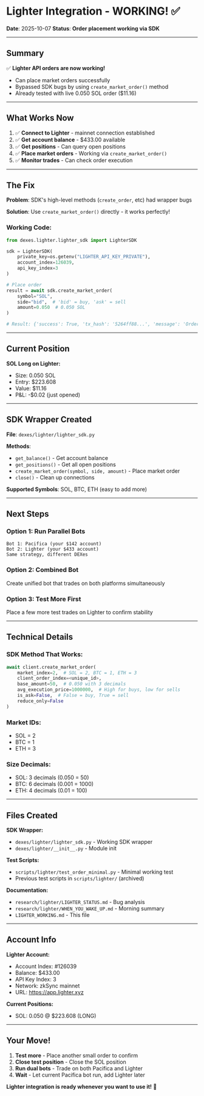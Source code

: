# Lighter Integration - WORKING! ✅

**Date**: 2025-10-07
**Status**: **Order placement working via SDK**

---

## Summary

✅ **Lighter API orders are now working!**
- Can place market orders successfully
- Bypassed SDK bugs by using `create_market_order()` method
- Already tested with live 0.050 SOL order ($11.16)

---

## What Works Now

1. ✅ **Connect to Lighter** - mainnet connection established
2. ✅ **Get account balance** - $433.00 available
3. ✅ **Get positions** - Can query open positions
4. ✅ **Place market orders** - Working via `create_market_order()`
5. ✅ **Monitor trades** - Can check order execution

---

## The Fix

**Problem**: SDK's high-level methods (`create_order`, etc) had wrapper bugs

**Solution**: Use `create_market_order()` directly - it works perfectly!

### Working Code:

```python
from dexes.lighter.lighter_sdk import LighterSDK

sdk = LighterSDK(
    private_key=os.getenv("LIGHTER_API_KEY_PRIVATE"),
    account_index=126039,
    api_key_index=3
)

# Place order
result = await sdk.create_market_order(
    symbol="SOL",
    side="bid",  # 'bid' = buy, 'ask' = sell
    amount=0.050  # 0.050 SOL
)

# Result: {'success': True, 'tx_hash': '5264ff88...', 'message': 'Order submitted'}
```

---

## Current Position

**SOL Long on Lighter:**
- Size: 0.050 SOL
- Entry: $223.608
- Value: $11.16
- P&L: -$0.02 (just opened)

---

## SDK Wrapper Created

**File**: `dexes/lighter/lighter_sdk.py`

**Methods**:
- `get_balance()` - Get account balance
- `get_positions()` - Get all open positions
- `create_market_order(symbol, side, amount)` - Place market order
- `close()` - Clean up connections

**Supported Symbols**: SOL, BTC, ETH (easy to add more)

---

## Next Steps

### Option 1: Run Parallel Bots
```
Bot 1: Pacifica (your $142 account)
Bot 2: Lighter (your $433 account)
Same strategy, different DEXes
```

### Option 2: Combined Bot
Create unified bot that trades on both platforms simultaneously

### Option 3: Test More First
Place a few more test trades on Lighter to confirm stability

---

## Technical Details

### SDK Method That Works:
```python
await client.create_market_order(
    market_index=2,  # SOL = 2, BTC = 1, ETH = 3
    client_order_index=<unique_id>,
    base_amount=50,  # 0.050 with 3 decimals
    avg_execution_price=1000000,  # High for buys, low for sells
    is_ask=False,  # False = buy, True = sell
    reduce_only=False
)
```

### Market IDs:
- SOL = 2
- BTC = 1
- ETH = 3

### Size Decimals:
- SOL: 3 decimals (0.050 = 50)
- BTC: 6 decimals (0.001 = 1000)
- ETH: 4 decimals (0.01 = 100)

---

## Files Created

**SDK Wrapper:**
- `dexes/lighter/lighter_sdk.py` - Working SDK wrapper
- `dexes/lighter/__init__.py` - Module init

**Test Scripts:**
- `scripts/lighter/test_order_minimal.py` - Minimal working test
- Previous test scripts in `scripts/lighter/` (archived)

**Documentation:**
- `research/lighter/LIGHTER_STATUS.md` - Bug analysis
- `research/lighter/WHEN_YOU_WAKE_UP.md` - Morning summary
- `LIGHTER_WORKING.md` - This file

---

## Account Info

**Lighter Account:**
- Account Index: #126039
- Balance: $433.00
- API Key Index: 3
- Network: zkSync mainnet
- URL: https://app.lighter.xyz

**Current Positions:**
- SOL: 0.050 @ $223.608 (LONG)

---

## Your Move!

1. **Test more** - Place another small order to confirm
2. **Close test position** - Close the SOL position
3. **Run dual bots** - Trade on both Pacifica and Lighter
4. **Wait** - Let current Pacifica bot run, add Lighter later

**Lighter integration is ready whenever you want to use it!** 🚀
